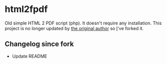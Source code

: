 # html2fpdf

Old simple HTML 2 PDF script (php). It doesn't require any installation. This project is no longer updated by [the original author](https://github.com/renatoac83/html2fpdf) so [I](https://github.com/dotancohen/html2fpdf)'ve forked it.<br>

## Changelog since fork

* Update README
